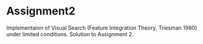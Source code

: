 # Assignment2
Implementaion of Visual Search (Feature Integration Theory, Triesman 1980) under limited conditions. Solution to Assignment 2.
